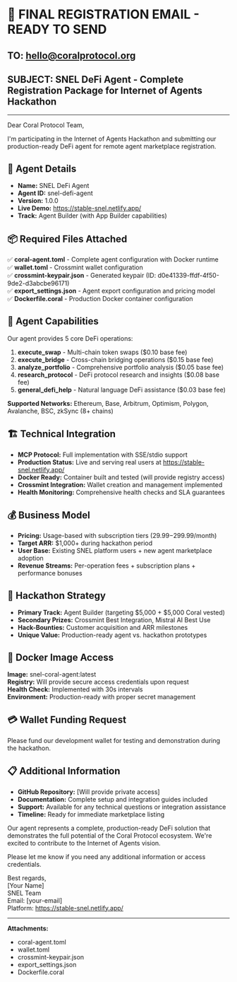 # 📧 **FINAL REGISTRATION EMAIL - READY TO SEND**

## **TO:** hello@coralprotocol.org
## **SUBJECT:** SNEL DeFi Agent - Complete Registration Package for Internet of Agents Hackathon

---

Dear Coral Protocol Team,

I'm participating in the Internet of Agents Hackathon and submitting our production-ready DeFi agent for remote agent marketplace registration.

## **🎯 Agent Details**
- **Name:** SNEL DeFi Agent
- **Agent ID:** snel-defi-agent
- **Version:** 1.0.0
- **Live Demo:** https://stable-snel.netlify.app/
- **Track:** Agent Builder (with App Builder capabilities)

## **📦 Required Files Attached**
✅ **coral-agent.toml** - Complete agent configuration with Docker runtime  
✅ **wallet.toml** - Crossmint wallet configuration  
✅ **crossmint-keypair.json** - Generated keypair (ID: d0e41339-ffdf-4f50-9de2-d3abcbe96171)  
✅ **export_settings.json** - Agent export configuration and pricing model  
✅ **Dockerfile.coral** - Production Docker container configuration  

## **🚀 Agent Capabilities**
Our agent provides 5 core DeFi operations:
1. **execute_swap** - Multi-chain token swaps ($0.10 base fee)
2. **execute_bridge** - Cross-chain bridging operations ($0.15 base fee)
3. **analyze_portfolio** - Comprehensive portfolio analysis ($0.05 base fee)
4. **research_protocol** - DeFi protocol research and insights ($0.08 base fee)
5. **general_defi_help** - Natural language DeFi assistance ($0.03 base fee)

**Supported Networks:** Ethereum, Base, Arbitrum, Optimism, Polygon, Avalanche, BSC, zkSync (8+ chains)

## **🏗️ Technical Integration**
- **MCP Protocol:** Full implementation with SSE/stdio support
- **Production Status:** Live and serving real users at https://stable-snel.netlify.app/
- **Docker Ready:** Container built and tested (will provide registry access)
- **Crossmint Integration:** Wallet creation and management implemented
- **Health Monitoring:** Comprehensive health checks and SLA guarantees

## **💰 Business Model**
- **Pricing:** Usage-based with subscription tiers ($29.99-$299.99/month)
- **Target ARR:** $1,000+ during hackathon period
- **User Base:** Existing SNEL platform users + new agent marketplace adoption
- **Revenue Streams:** Per-operation fees + subscription plans + performance bonuses

## **🎯 Hackathon Strategy**
- **Primary Track:** Agent Builder (targeting $5,000 + $5,000 Coral vested)
- **Secondary Prizes:** Crossmint Best Integration, Mistral AI Best Use
- **Hack-Bounties:** Customer acquisition and ARR milestones
- **Unique Value:** Production-ready agent vs. hackathon prototypes

## **🔧 Docker Image Access**
**Image:** snel-coral-agent:latest  
**Registry:** Will provide secure access credentials upon request  
**Health Check:** Implemented with 30s intervals  
**Environment:** Production-ready with proper secret management  

## **💳 Wallet Funding Request**
Please fund our development wallet for testing and demonstration during the hackathon.

## **📋 Additional Information**
- **GitHub Repository:** [Will provide private access]
- **Documentation:** Complete setup and integration guides included
- **Support:** Available for any technical questions or integration assistance
- **Timeline:** Ready for immediate marketplace listing

Our agent represents a complete, production-ready DeFi solution that demonstrates the full potential of the Coral Protocol ecosystem. We're excited to contribute to the Internet of Agents vision.

Please let me know if you need any additional information or access credentials.

Best regards,  
[Your Name]  
SNEL Team  
Email: [your-email]  
Platform: https://stable-snel.netlify.app/

---

**Attachments:**
- coral-agent.toml
- wallet.toml  
- crossmint-keypair.json
- export_settings.json
- Dockerfile.coral